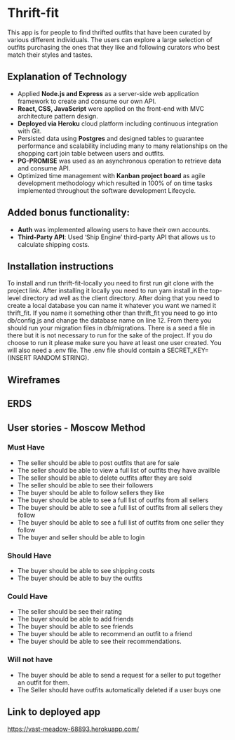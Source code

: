 # Thrift-fit
This app is for people to find thrifted outfits that have been curated by various different individuals. The users can explore a large selection of outfits purchasing the ones that they like and following curators who best match their styles and tastes.
 
## Explanation of Technology
- Applied **Node.js and Express** as a server-side web application framework to create and consume our own API.
- **React, CSS, JavaScript** were applied on the front-end with MVC architecture pattern design.
- **Deployed via Heroku** cloud platform including continuous integration with Git.
- Persisted data using **Postgres** and designed tables to guarantee performance and scalability including many to many relationships on the shopping cart join table between users and outfits.
- **PG-PROMISE** was used as an asynchronous operation to retrieve data and consume API.
- Optimized time management with **Kanban project board** as agile development methodology which resulted in 100% of on time tasks implemented throughout the software development Lifecycle.
## Added bonus functionality:
- **Auth** was implemented allowing users to have their own accounts.
- **Third-Party API**: Used ‘Ship Engine’ third-party API that allows us to calculate shipping costs.
 
## Installation instructions
To install and run thrift-fit-locally you need to first run git clone with the project
link. After installing it locally you need to run yarn install in the top-level directory ad well as the client directory. After doing that you need to create a local database you can name it whatever you want we named it thrift_fit. If you name it something other than thrift_fit you need to go into db/config.js and change the database name on line 12. From there you should run your migration files in db/migrations. There is a seed a file in there but it is not necessary to run for the sake of the project. If you do choose to run it please make sure you have at least one user created. You will also need a .env file. The .env file should contain a SECRET_KEY=(INSERT RANDOM STRING).
 
## Wireframes 
 
## ERDS
 
## User stories - Moscow Method
  ### Must Have
   - The seller should be able to post outfits that are for sale
   - The seller should be able to view a full list of outfits they have availble
   - The seller should be able to delete outfits after they are sold
   - The seller should be able to see their followers
   - The buyer should be able to follow sellers they like
   - The buyer should be able to see a full list of outfits from all sellers
   - The buyer should be able to see a full list of outfits from all sellers they follow
   - The buyer should be able to see a full list of outfits from one seller they follow
   - The buyer and seller should be able to login
    
  ### Should Have
   - The buyer should be able to see shipping costs
   - The buyer should be able to buy the outfits
    
  ### Could Have
   - The seller should be see their rating
   - The buyer should be able to add friends
   - The buyer should be able to see friends
   - The buyer should be able to recommend an outfit to a friend
   - The buyer should be able to see their recommendations.
    
  ### Will not have
  - The buyer should be able to send a request for a seller to put together an outfit for them.
  - The Seller should have outfits automatically deleted if a user buys one

## Link to deployed app

https://vast-meadow-68893.herokuapp.com/
